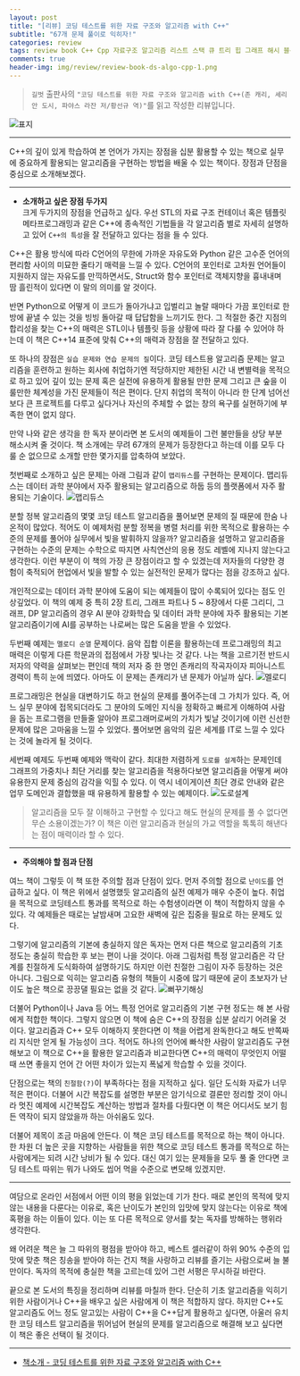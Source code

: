 ```yaml
---  
layout: post  
title: "[리뷰] 코딩 테스트를 위한 자료 구조와 알고리즘 with C++"  
subtitle: "67개 문제 풀이로 익히자!"  
categories: review  
tags: review book C++ Cpp 자료구조 알고리즘 리스트 스택 큐 트리 힙 그래프 해시 블룸필터 분할정복 그리디 탐욕 동적계획법 DP   
comments: true  
header-img: img/review/review-book-ds-algo-cpp-1.png
---  
```

  
> `길벗` 출판사의 `"코딩 테스트를 위한 자료 구조와 알고리즘 with C++(존 캐리, 셰리안 도시, 파야스 라잔 저/황선규 역)"`를 읽고 작성한 리뷰입니다.  

![표지](https://theorydb.github.io/assets/img/review/review-book-ds-algo-cpp-1.png)  

---

C++의 깊이 있게 학습하여 본 언어가 가지는 장점을 십분 활용할 수 있는 책으로 실무에 중요하게 활용되는 알고리즘을 구현하는 방법을 배울 수 있는 책이다. 장점과 단점을 중심으로 소개해보겠다.

---

* __소개하고 싶은 장점 두가지__  
크게 두가지의 장점을 언급하고 싶다. 우선 STL의 자료 구조 컨테이너 혹은 템플릿 메타프로그래밍과 같은 C++에 종속적인 기법들을 각 알고리즘 별로 자세히 설명하고 있어 `C++의 특성`을 잘 전달하고 있다는 점을 들 수 있다.

C++은 활용 방식에 따라 C언어의 무한에 가까운 자유도와 Python 같은 고수준 언어의 편리함 사이의 미묘한 줄타기 매력을 느낄 수 있다. C언어의 포인터로 고차원 언어들이 지원하지 않는 자유도를 만끽하면서도, Struct와 함수 포인터로 객체지향을 흉내내며 땀 흘린적이 있다면 이 말의 의미를 알 것이다. 

반면 Python으로 어떻게 이 코드가 돌아가냐고 입벌리고 놀랄 때마다 가끔 포인터로 한방에 끝낼 수 있는 것을 빙빙 돌아갈 때 답답함을 느끼기도 한다. 그 적절한 중간 지점의 합리성을 찾는 C++의 매력은 STL이나 템플릿 등을 상황에 따라 잘 다룰 수 있어야 하는데 이 책은 C++14 표준에 맞춰 C++의 매력과 장점을 잘 전달하고 있다.

또 하나의 장점은 `실습 문제와 연습 문제의 질`이다. 코딩 테스트용 알고리즘 문제는 알고리즘을 훈련하고 원하는 회사에 취업하기엔 적당하지만 제한된 시간 내 변별력을 목적으로 하고 있어 깊이 있는 문제 혹은 실전에 유용하게 활용될 만한 문제 그리고 큰 숲을 이룰만한 체계성을 가진 문제들이 적은 편이다. 단지 취업의 목적이 아니라 한 단계 넘어선 보다 큰 프로젝트를 다루고 싶다거나 자신의 주체할 수 없는 창의 욕구를 실현하기에 부족한 면이 없지 않다. 

만약 나와 같은 생각을 한 독자 분이라면 본 도서의 예제들이 그런 불만들을 상당 부분 해소시켜 줄 것이다. 책 소개에는 무려 67개의 문제가 등장한다고 하는데 이를 모두 다룰 순 없으므로 소개할 만한 몇가지를 압축하여 보았다. 

첫번째로 소개하고 싶은 문제는 아래 그림과 같이 `맵리듀스`를 구현하는 문제이다. 맵리듀스는 데이터 과학 분야에서 자주 활용되는 알고리즘으로 하둡 등의 플랫폼에서 자주 활용되는 기술이다. 
![맵리듀스](https://theorydb.github.io/assets/img/review/review-book-ds-algo-cpp-3.png)  

분할 정복 알고리즘의 몇몇 코딩 테스트 알고리즘을 풀어보면 문제의 질 때문에 한숨 나온적이 많았다. 적어도 이 예제처럼 분할 정복을 병렬 처리를 위한 목적으로 활용하는 수준의 문제를 풀어야 실무에서 빛을 발휘하지 않을까? 알고리즘을 설명하고 알고리즘을 구현하는 수준의 문제는 수학으로 따지면 사칙연산의 응용 정도 레벨에 지나지 않는다고 생각한다. 이런 부분이 이 책의 가장 큰 장점이라고 할 수 있겠는데 저자들의 다양한 경험이 축적되어 현업에서 빛을 발할 수 있는 실전적인 문제가 많다는 점을 강조하고 싶다. 

개인적으로는 데이터 과학 분야에 도움이 되는 예제들이 많이 수록되어 있다는 점도 인상깊었다. 이 책의 예제 중 특히 2장 트리, 그래프 파트나 5 ~ 8장에서 다룬 그리디, 그래프, DP 알고리즘의 경우 AI 분야 강화학습 및 데이터 과학 분야에 자주 활용되는 기본 알고리즘이기에 AI를 공부하는 나로써는 많은 도움을 받을 수 있었다. 

두번째 예제는 `멜로디 순열` 문제이다. 음악 집합 이론을 활용하는데 프로그래밍의 최고 매력은 이렇게 다른 학문과의 접점에서 가장 빛나는 것 같다. 나는 책을 고르기전 반드시 저자의 약력을 살펴보는 편인데 책의 저자 중 한 명인 존캐리의 작곡자이자 피아니스트 경력이 특히 눈에 띄였다. 아마도 이 문제는 존캐리가 낸 문제가 아닐까 싶다.
![멜로디](https://theorydb.github.io/assets/img/review/review-book-ds-algo-cpp-4.png)  

프로그래밍은 현실을 대변하기도 하고 현실의 문제를 풀어주는데 그 가치가 있다. 즉, 어느 실무 분야에 접목되더라도 그 분야의 도메인 지식을 정확하고 빠르게 이해하여 사람을 돕는 프로그램을 만들줄 알아야 프로그래머로써의 가치가 빛날 것이기에 이런 신선한 문제에 많은 고마움을 느낄 수 있었다. 풀어보면 음악의 깊은 세계를 IT로 느낄 수 있다는 것에 놀라게 될 것이다.

세번째 예제도 두번째 예제와 맥락이 같다. 최대한 저렴하게 `도로를 설계`하는 문제인데 그래프의 가중치나 최단 거리를 찾는 알고리즘을 적용하다보면 알고리즘을 어떻게 써야 유용한지 문제 중심의 감각을 익힐 수 있다. 이 역시 네이게이션 최단 경로 안내와 같은 업무 도메인과 결합했을 때 유용하게 활용할 수 있는 예제이다.
![도로설계](https://theorydb.github.io/assets/img/review/review-book-ds-algo-cpp-4.png)  

> 알고리즘을 모두 잘 이해하고 구현할 수 있다고 해도 현실의 문제를 풀 수 없다면 무슨 소용이겠는가? 이 책은 이런 알고리즘과 현실의 가교 역할을 톡톡히 해낸다는 점이 매력이라 할 수 있다.

---

* __주의해야 할 점과 단점__  

여느 책이 그렇듯 이 책 또한 주의할 점과 단점이 있다. 먼저 주의할 점으로 `난이도`를 언급하고 싶다. 이 책은 위에서 설명했듯 알고리즘의 실전 예제가 매우 수준이 높다. 취업을 목적으로 코딩테스트 통과를 목적으로 하는 수험생이라면 이 책이 적합하지 않을 수 있다. 각 예제들은 때로는 날밤새며 고요한 새벽에 깊은 집중을 필요로 하는 문제도 있다. 

그렇기에 알고리즘의 기본에 충실하지 않은 독자는 먼저 다른 책으로 알고리즘의 기초 정도는 충실히 학습한 후 보는 편이 나을 것이다. 아래 그림처럼 특정 알고리즘은 각 단계를 친절하게 도식화하여 설명하기도 하지만 이런 친절한 그림이 자주 등장하는 것은 아니다. 그림으로 익히는 알고리즘 유형의 책들이 시중에 많기 때문에 굳이 초보자가 난이도 높은 책으로 끙끙댈 필요는 없을 것 같다.
![뻐꾸기해싱](https://theorydb.github.io/assets/img/review/review-book-ds-algo-cpp-4.png)  

더불어 Python이나 Java 등 어느 특정 언어로 알고리즘의 기본 구현 정도는 해 본 사람에게 적합한 책이다. 그렇지 않으면 이 책에 숨은 C++의 장점을 십분 살리기 어려울 것이다. 알고리즘과 C++ 모두 이해하지 못한다면 이 책을 어렵게 완독한다고 해도 반쪽짜리 지식만 얻게 될 가능성이 크다. 적어도 하나의 언어에 빠삭한 사람이 알고리즘도 구현해보고 이 책으로 C++을 활용한 알고리즘과 비교한다면 C++의 매력이 무엇인지 어떨 때 쓰면 좋을지 언어 간 어떤 차이가 있는지 폭넓게 학습할 수 있을 것이다.

단점으로는 책의 `친절함(?)`이 부족하다는 점을 지적하고 싶다. 일단 도식화 자료가 너무 적은 편이다. 더불어 시간 복잡도를 설명한 부분은 암기식으로 결론만 정리할 것이 아니라 멋진 예제에 시간복잡도 계산하는 방법과 절차를 다뤘다면 이 책은 어디서도 보기 힘든 역작이 되지 않았을까 하는 아쉬움도 있다. 

더불어 제목이 조금 마음에 안든다. 이 책은 코딩 테스트를 목적으로 하는 책이 아니다. 한 차원 더 높은 곳을 지향하는 사람들을 위한 책으로 코딩 테스트 통과를 목적으로 하는 사람에게는 되려 시간 낭비가 될 수 있다. 대신 여기 있는 문제들을 모두 풀 줄 안다면 코딩 테스트 따위는 뭐가 나와도 씹어 먹을 수준으로 변모해 있겠지만.

---

여담으로 온라인 서점에서 어떤 이의 평을 읽었는데 기가 찬다. 때로 본인의 목적에 맞지 않는 내용을 다룬다는 이유로, 혹은 난이도가 본인의 입맛에 맞지 않는다는 이유로 책에 혹평을 하는 이들이 있다. 이는 또 다른 목적으로 양서를 찾는 독자를 방해하는 행위라 생각한다. 

왜 어려운 책은 늘 그 따위의 평점을 받아야 하고, 베스트 셀러같이 하위 90% 수준의 입맛에 맞춘 책은 칭송을 받아야 하는 건지 책을 사랑하고 리뷰를 즐기는 사람으로써 늘 불만이다. 독자의 목적에 충실한 책을 고르는데 있어 그런 서평은 무시하길 바란다.

끝으로 본 도서의 특징을 정리하며 리뷰를 마칠까 한다. 단순히 기초 알고리즘을 익히기 위한 사람이거나 C++을 배우고 싶은 사람에게 이 책은 적합하지 않다. 하지만 C++도 알고리즘도 어느 정도 알고있는 사람이 C++을 C++답게 활용하고 싶다면, 아울러 유치한 코딩 테스트 알고리즘을 뛰어넘어 현실의 문제를 알고리즘으로 해결해 보고 싶다면 이 책은 좋은 선택이 될 것이다. 

---

* [책소개 - 코딩 테스트를 위한 자료 구조와 알고리즘 with C++](http://www.yes24.com/Product/Goods/95863013)

